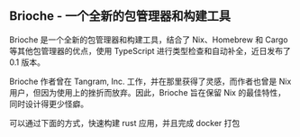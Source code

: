 ## Brioche - 一个全新的包管理器和构建工具
Brioche 是一个全新的包管理器和构建工具，结合了 Nix、Homebrew 和 Cargo 等其他包管理器的优点，使用 TypeScript 进行类型检查和自动补全，近日发布了 0.1 版本。

Brioche 作者曾在 Tangram, Inc. 工作，并在那里获得了灵感，而作者也曾是 Nix 用户，但因为使用上的挫折而放弃。因此，Brioche 旨在保留 Nix 的最佳特性，同时设计得更少怪癖。

可以通过下面的方式，快速构建 rust 应用，并且完成 docker 打包